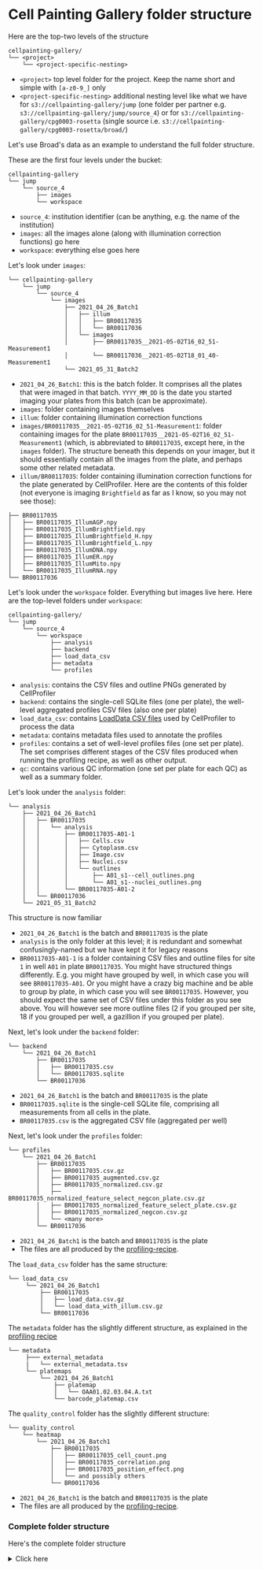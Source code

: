 # Cell Painting Gallery folder structure

Here are the top-two levels of the structure

```
cellpainting-gallery/
└── <project>
    └── <project-specific-nesting>
```

- `<project>` top level folder for the project. Keep the name short and simple with `[a-z0-9_]` only  
- `<project-specific-nesting>` additional nesting level like what we have for `s3://cellpainting-gallery/jump` (one folder per partner e.g. `s3://cellpainting-gallery/jump/source_4`) or for `s3://cellpainting-gallery/cpg0003-rosetta` (single source i.e. `s3://cellpainting-gallery/cpg0003-rosetta/broad/`) 


Let's use Broad's data as an example to understand the full folder structure.

These are the first four levels under the bucket:

```
cellpainting-gallery
└── jump
    └── source_4
        ├── images
        └── workspace
```

- `source_4`: institution identifier (can be anything, e.g. the name of the institution)
- `images`: all the images alone (along with illumination correction functions) go here
- `workspace`: everything else goes here

Let's look under `images`:

```
└── cellpainting-gallery
    └── jump
        └── source_4
            └── images
                ├── 2021_04_26_Batch1
                │   ├── illum
                │   │   ├── BR00117035
                │   │   └── BR00117036
                │   └── images
                │       ├── BR00117035__2021-05-02T16_02_51-Measurement1
                │       └── BR00117036__2021-05-02T18_01_40-Measurement1
                └── 2021_05_31_Batch2
```

- `2021_04_26_Batch1`: this is the batch folder. It comprises all the plates that were imaged in that batch. `YYYY_MM_DD` is the date you started imaging your plates from this batch (can be approximate).
- `images`: folder containing images themselves
- `illum`: folder containing illumination correction functions
- `images/BR00117035__2021-05-02T16_02_51-Measurement1`: folder containing images for the plate `BR00117035__2021-05-02T16_02_51-Measurement1` (which, is abbreviated to `BR00117035`, except here, in the `images` folder). The structure beneath this depends on your imager, but it should essentially contain all the images from the plate, and perhaps some other related metadata.
- `illum/BR00117035`: folder containing illumination correction functions for the plate generated by CellProfiler. Here are the contents of this folder (not everyone is imaging `Brightfield` as far as I know, so you may not see those):

```
├── BR00117035
│   ├── BR00117035_IllumAGP.npy
│   ├── BR00117035_IllumBrightfield.npy
│   ├── BR00117035_IllumBrightfield_H.npy
│   ├── BR00117035_IllumBrightfield_L.npy
│   ├── BR00117035_IllumDNA.npy
│   ├── BR00117035_IllumER.npy
│   ├── BR00117035_IllumMito.npy
│   └── BR00117035_IllumRNA.npy
└── BR00117036
```

Let's look under the `workspace` folder. Everything but images live here. Here are the top-level folders under `workspace`:

```
cellpainting-gallery/
└── jump
    └── source_4
        └── workspace
            ├── analysis
            ├── backend
            ├── load_data_csv
            ├── metadata
            └── profiles
```

- `analysis`: contains the CSV files and outline PNGs generated by CellProfiler
- `backend`: contains the single-cell SQLite files (one per plate), the well-level aggregated profiles CSV files (also one per plate)
- `load_data_csv`: contains [LoadData CSV files](https://cytomining.github.io/profiling-handbook/setup-images.html#create-loaddata-csvs) used by CellProfiler to process the data
- `metadata`: contains metadata files used to annotate the profiles
- `profiles`: contains a set of well-level profiles files (one set per plate). The set comprises different stages of the CSV files produced when running the profiling recipe, as well as other output.
- `qc`: contains various QC information (one set per plate for each QC) as well as a summary folder.

Let's look under the `analysis` folder:

```
└── analysis
    ├── 2021_04_26_Batch1
    │   ├── BR00117035
    │   │   └── analysis
    │   │       ├── BR00117035-A01-1
    │   │       │   ├── Cells.csv
    │   │       │   ├── Cytoplasm.csv
    │   │       │   ├── Image.csv
    │   │       │   ├── Nuclei.csv
    │   │       │   └── outlines
    │   │       │       ├── A01_s1--cell_outlines.png
    │   │       │       └── A01_s1--nuclei_outlines.png
    │   │       └── BR00117035-A01-2
    │   └── BR00117036
    └── 2021_05_31_Batch2
```

This structure is now familiar
- `2021_04_26_Batch1` is the batch and `BR00117035` is the plate
- `analysis` is the only folder at this level; it is redundant and somewhat confusingly-named but we have kept it for legacy reasons
- `BR00117035-A01-1` is a folder containing CSV files and outline files for site `1` in well `A01` in plate `BR00117035`. You might have structured things differently. E.g. you might have grouped by well, in which case you will see `BR00117035-A01`. Or you might have a crazy big machine and be able to group by plate, in which case you will see `BR00117035`. However, you should expect the same set of CSV files under this folder as you see above. You will however see more outline files (2 if you grouped per site, 18 if you grouped per well, a gazillion if you grouped per plate).

Next, let's look under the `backend` folder:

```
└── backend
    └── 2021_04_26_Batch1
        ├── BR00117035
        │   ├── BR00117035.csv
        │   └── BR00117035.sqlite
        └── BR00117036
```

- `2021_04_26_Batch1` is the batch and `BR00117035` is the plate
- `BR00117035.sqlite` is the single-cell SQLite file, comprising all measurements from all cells in the plate.
- `BR00117035.csv` is the aggregated CSV file (aggregated per well)

Next, let's look under the `profiles` folder:

```
└── profiles
    └── 2021_04_26_Batch1
        ├── BR00117035
        │   ├── BR00117035.csv.gz
        │   ├── BR00117035_augmented.csv.gz
        │   ├── BR00117035_normalized.csv.gz
        │   ├── BR00117035_normalized_feature_select_negcon_plate.csv.gz
        │   ├── BR00117035_normalized_feature_select_plate.csv.gz
        │   ├── BR00117035_normalized_negcon.csv.gz
        │   └── <many more>
        └── BR00117036
```

- `2021_04_26_Batch1` is the batch and `BR00117035` is the plate
- The files are all produced by the [profiling-recipe](https://github.com/jump-cellpainting/profiling-recipe#files-generated).

The `load_data_csv` folder has the same structure:

```
└── load_data_csv
     └── 2021_04_26_Batch1
         ├── BR00117035
         │   ├── load_data.csv.gz
         │   └── load_data_with_illum.csv.gz
         └── BR00117036
```

The `metadata` folder has the slightly different structure, as explained in the [profiling recipe](https://github.com/cytomining/profiling-recipe#metadata-platemap-and-barcode_platemap-files)

```
└── metadata
     ├─── external_metadata
     |   └── external_metadata.tsv
     └── platemaps
         └── 2021_04_26_Batch1
             ├── platemap
             │   └── OAA01.02.03.04.A.txt
             └── barcode_platemap.csv
```


The `quality_control` folder has the slightly different structure:

```
└── quality_control
    └── heatmap
        └── 2021_04_26_Batch1
            ├── BR00117035
            │   ├── BR00117035_cell_count.png
            │   ├── BR00117035_correlation.png
            │   ├── BR00117035_position_effect.png
            │   └── and possibly others
            └── BR00117036
```

- `2021_04_26_Batch1` is the batch and `BR00117035` is the plate
- The files are all produced by the [profiling-recipe](https://github.com/jump-cellpainting/profiling-recipe#files-generated).


### Complete folder structure

Here's the complete folder structure

<details>
 <summary>Click here</summary>

```
 └── cellpainting-gallery
    └── jump
        └── source_4
            ├── images
            │   ├── 2021_04_26_Batch1
            │   │   ├── illum
            │   │   │   ├── BR00117035
            │   │   │   │   ├── BR00117035_IllumAGP.npy
            │   │   │   │   ├── BR00117035_IllumBrightfield.npy
            │   │   │   │   ├── BR00117035_IllumBrightfield_H.npy
            │   │   │   │   ├── BR00117035_IllumBrightfield_L.npy
            │   │   │   │   ├── BR00117035_IllumDNA.npy
            │   │   │   │   ├── BR00117035_IllumER.npy
            │   │   │   │   ├── BR00117035_IllumMito.npy
            │   │   │   │   └── BR00117035_IllumRNA.npy
            │   │   │   └── BR00117036
            │   │   └── images
            │   │       ├── BR00117035__2021-05-02T16_02_51-Measurement1
            │   │       └── BR00117036__2021-05-02T18_01_40-Measurement1
            │   └── 2021_05_31_Batch2
            └── workspace
                ├── analysis
                │   ├── 2021_04_26_Batch1
                │   │   ├── BR00117035
                │   │   │   └── analysis
                │   │   │       ├── BR00117035-A01-1
                │   │   │       │   ├── Cells.csv
                │   │   │       │   ├── Cytoplasm.csv
                │   │   │       │   ├── Image.csv
                │   │   │       │   ├── Nuclei.csv
                │   │   │       │   └── outlines
                │   │   │       │       ├── A01_s1--cell_outlines.png
                │   │   │       │       └── A01_s1--nuclei_outlines.png
                │   │   │       └── BR00117035-A01-2
                │   │   └── BR00117036
                │   └── 2021_05_31_Batch2
                ├── backend
                │   └── 2021_04_26_Batch1
                │       ├── BR00117035
                │       │   ├── BR00117035.csv
                │       │   └── BR00117035.sqlite
                │       └── BR00117036
                ├── load_data_csv
                │   └── 2021_04_26_Batch1
                │       ├── BR00117035
                │       │   ├── load_data.csv.gz
                │       │   └── load_data_with_illum.csv.gz
                │       └── BR00117036
                ├── metadata
                │   ├─── external_metadata
                |   |   └── external_metadata.tsv
                │   └── platemaps
                |       └── 2021_04_26_Batch1
                |           ├── platemap
                |           │   └── OAA01.02.03.04.A.txt
                |           └── barcode_platemap.csv
                ├── quality_control
                │   └── heatmap
                │       └── 2021_04_26_Batch1
                │           ├── BR00117035
                │           │   ├── BR00117035_cell_count.png
                │           │   ├── BR00117035_correlation.png
                │           │   ├── BR00117035_position_effect.png
                │           │   └── and possibly others
                │           └── BR00117036
                └── profiles
                    └── 2021_04_26_Batch1
                        ├── BR00117035
                        │   ├── BR00116991_augmented.csv.gz
                        │   ├── BR00116991_normalized.csv.gz
                        │   ├── BR00116991_normalized_feature_select_negcon_plate.csv.gz
                        │   ├── BR00116991_normalized_feature_select_plate.csv.gz
                        │   ├── BR00116991_normalized_negcon.csv.gz
                        │   ├── BR00117035.csv.gz
                        │   └── and others https://github.com/cytomining/profiling-recipe#files-generated
                        └── BR00117036
 ```
 </details>


